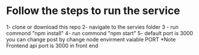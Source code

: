 # Follow the steps to run the service
1- clone or download this repo
2- navigate to the servies folder
3 - run commond "npm install"
4- run commond "npm start"
5- default port is 3000 you can change post by change node envirment vaiable PORT
*Note Frontend api port is 3000 in front end 
